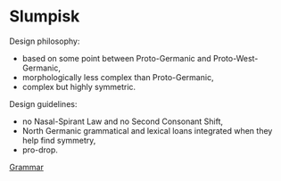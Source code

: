 # Slumpisk

Design philosophy:

- based on some point between Proto-Germanic and Proto-West-Germanic,
- morphologically less complex than Proto-Germanic,
- complex but highly symmetric.

Design guidelines:

- no Nasal-Spirant Law and no Second Consonant Shift,
- North Germanic grammatical and lexical loans integrated when they help find symmetry,
- pro-drop.

[Grammar](grammar/full-grammar.md)
